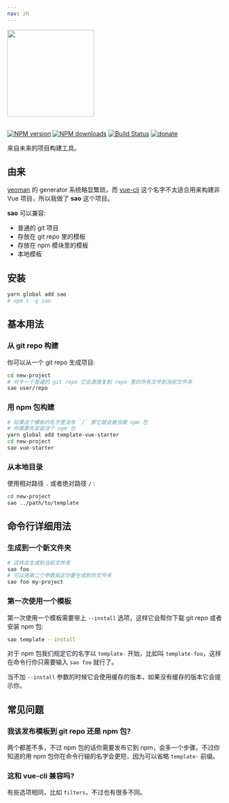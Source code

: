```yaml
---
nav: zh
---
```



<img src="./media/sao.png" width="200" />
<br>
<br>

[![NPM version](https://img.shields.io/npm/v/sao.svg?style=flat)](https://npmjs.com/package/sao) [![NPM downloads](https://img.shields.io/npm/dm/sao.svg?style=flat)](https://npmjs.com/package/sao) [![Build Status](https://img.shields.io/circleci/project/saojs/sao/master.svg?style=flat)](https://circleci.com/gh/saojs/sao) [![donate](https://img.shields.io/badge/$-donate-ff69b4.svg?maxAge=2592000&style=flat)](https://github.com/egoist/donate)

来自未来的项目构建工具。

## 由来

[yeoman](https://github.com/yeoman/yo) 的 generator 系统略显繁琐，而 [vue-cli](https://github.com/vuejs/vue-cli) 这个名字不太适合用来构建非 Vue 项目，所以我做了 **sao** 这个项目。

**sao** 可以兼容:

- 普通的 git 项目
- 存放在 git repo 里的模板
- 存放在 npm 模块里的模板
- 本地模板

## 安装

```bash
yarn global add sao
# npm i -g sao
```

## 基本用法

### 从 git repo 构建

你可以从一个 git repo 生成项目:

```bash
cd new-project
# 对于一个普通的 git repo 它会直接复制 repo 里的所有文件到当前文件夹
sao user/repo
```

### 用 npm 包构建

```bash
# 如果这个模板的名字里没有 `/` 那它就会被当做 npm 包
# 你需要先安装这个 npm 包
yarn global add template-vue-starter
cd new-project
sao vue-starter
```

### 从本地目录

使用相对路径 `.` 或者绝对路径 `/` :

```bash
cd new-project
sao ../path/to/template
```

## 命令行详细用法

### 生成到一个新文件夹

```bash
# 这样会生成到当前文件夹
sao foo
# 可以用第二个参数指定你要生成到的文件夹
sao foo my-project
```

### 第一次使用一个模板

第一次使用一个模板需要带上 `--install` 选项，这样它会帮你下载 git repo 或者安装 npm 包:

```bash
sao template --install
```

对于 npm 包我们规定它的名字以 `template-` 开始，比如叫 `template-foo`，这样在命令行你只需要输入 `sao foo` 就行了。

当不加 `--install` 参数的时候它会使用缓存的版本，如果没有缓存的版本它会提示你。

## 常见问题

### 我该发布模板到 git repo 还是 npm 包?

两个都差不多，不过 npm 包的话你需要发布它到 npm，会多一个步骤。不过你知道的用 npm 包你在命令行输的名字会更短，因为可以省略 `template-` 前缀。

### 这和 vue-cli 兼容吗?

有些选项相同，比如 `filters`，不过也有很多不同。

